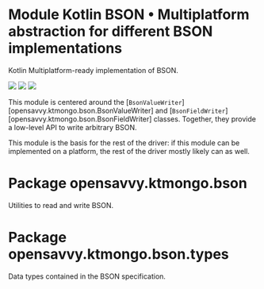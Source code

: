 # Module Kotlin BSON • Multiplatform abstraction for different BSON implementations

Kotlin Multiplatform-ready implementation of BSON.

<a href="https://search.maven.org/search?q=g:%22dev.opensavvy.ktmongo%22%20AND%20a:%22bson%22"><img src="https://img.shields.io/maven-central/v/dev.opensavvy.ktmongo/bson.svg?label=Maven%20Central"></a>
<a href="https://opensavvy.dev/open-source/stability.html"><img src="https://badgen.net/static/Stability/experimental/purple"></a>
<a href="https://javadoc.io/doc/dev.opensavvy.ktmongo/bson"><img src="https://badgen.net/static/Other%20versions/javadoc.io/blue"></a>

This module is centered around the [`BsonValueWriter`][opensavvy.ktmongo.bson.BsonValueWriter] and [`BsonFieldWriter`][opensavvy.ktmongo.bson.BsonFieldWriter] classes. Together, they provide a low-level API to write arbitrary BSON.

This module is the basis for the rest of the driver: if this module can be implemented on a platform, the rest of the driver mostly likely can as well.

# Package opensavvy.ktmongo.bson

Utilities to read and write BSON.

# Package opensavvy.ktmongo.bson.types

Data types contained in the BSON specification.
